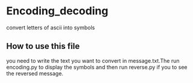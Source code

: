 # Encoding_decoding

convert letters of ascii into symbols

## How to use this file

you need to write the text you want to
convert in message.txt.The run encoding.py
to display the symbols and then run reverse.py
if you to see the reversed message.


